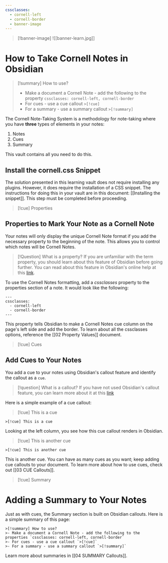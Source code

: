 ```yaml
---
cssclasses:
  - cornell-left
  - cornell-border
  - banner-image
---
```

>[!banner-image] ![[banner-learn.jpg]]

# How to Take Cornell Notes in Obsidian

>[!summary] How to use?
>- Make a document a Cornell Note - add the following to the property `cssclasses: cornell-left, cornell-border`
>- For cues - use a cue callout `>[!cue]`
>- For a summary - use a summary callout `>[!summary]`


The Cornell Note-Taking System is a methodology for note-taking where you have **three** types of elements in your notes:

1. Notes
2. Cues
3. Summary

This vault contains all you need to do this.

## Install the cornell.css Snippet
The solution presented in this learning vault does not require installing any plugins. However, it does require the installation of a CSS snippet. The instructions for doing this in your vault are in this document: [[Installing the snippet]]. This step must be completed before proceeding.

>[!cue] Properties

## Properties to Mark Your Note as a Cornell Note
Your notes will only display the unique Cornell Note format if you add the necessary property to the beginning of the note. This allows you to control which notes will be Cornell Notes.

>[!Question] What is a property? 
>If you are unfamiliar with the term property, you should learn about this feature of Obsidian before going further. You can read about this feature in Obsidian's online help at this [link](https://help.obsidian.md/Editing+and+formatting/Properties).

To use the Cornell Notes formatting, add a *cssclasses* property to the properties section of a note. It would look like the following:

```
---
cssclasses:
  - cornell-left
  - cornell-border
---
```
This property tells Obsidian to make a Cornell Notes cue column on the page's left side and add the border. To learn about all the cssclasses options, reference the [[02 Property Values]] document.

>[!cue] Cues
## Add Cues to Your Notes
You add a cue to your notes using Obsidian's callout feature and identify the callout as a `cue`.

>[!question] What is a callout?
> If you have not used Obsidian's callout feature, you can learn more about it at this [link](https://help.obsidian.md/Editing+and+formatting/Callouts)

Here is a simple example of a cue callout:
>[!cue] This is a cue
```
>[!cue] This is a cue
```
Looking at the left column, you see how this cue callout renders in Obsidian.
>[!cue] This is another cue
```
>[!cue] This is another cue
```

This is another cue. You can have as many cues as you want; keep adding cue callouts to your document. To learn more about how to use cues, check out [[03 CUE Callouts]].


>[!cue] Summary 
# Adding a Summary to Your Notes

Just as with cues, the Summary section is built on Obsidian callouts. Here is a simple summary of this page:
```
>[!summary] How to use?
>- Make a document a Cornell Note - add the following to the properties `cssclasses: cornell-left, cornell-border`
>- For cues - use a cue callout `>[!cue]`
>- For a summary - use a summary callout `>[!summary]`
```

Learn more about summaries in [[04 SUMMARY Callouts]].